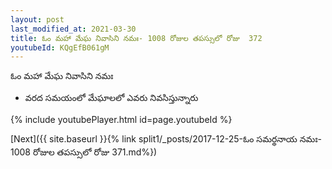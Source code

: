 ```yaml
---
layout: post
last_modified_at: 2021-03-30
title: ఓం మహా మేఘ నివాసిని నమః- 1008 రోజుల తపస్సులో రోజు  372
youtubeId: KQgEfB061gM
---
```

 
 
 ఓం మహా మేఘ నివాసిని నమః  
 
 -  వరద సమయంలో మేఘాలలో ఎవరు నివసిస్తున్నారు 
 
  
 
  
 
 
 
 
 
 


{% include youtubePlayer.html id=page.youtubeId %}
 
[Next]({{ site.baseurl }}{% link  split1/_posts/2017-12-25-ఓం సమర్థనాయ నమః- 1008 రోజుల తపస్సులో రోజు  371.md%})
 
